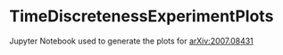 # TimeDiscretenessExperimentPlots
Jupyter Notebook used to generate the plots for [arXiv:2007.08431](https://arxiv.org/abs/2007.08431)
